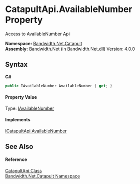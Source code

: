 ﻿# CatapultApi.AvailableNumber Property 
 

Access to AvailableNumber Api

**Namespace:**&nbsp;<a href ="N_Bandwidth_Net_Catapult.md">Bandwidth.Net.Catapult</a><br />**Assembly:**&nbsp;Bandwidth.Net (in Bandwidth.Net.dll) Version: 4.0.0

## Syntax

**C#**<br />
``` C#
public IAvailableNumber AvailableNumber { get; }
```


#### Property Value
Type: <a href ="T_Bandwidth_Net_Catapult_IAvailableNumber.md">IAvailableNumber</a>

#### Implements
<a href ="P_Bandwidth_Net_Catapult_ICatapultApi_AvailableNumber.md">ICatapultApi.AvailableNumber</a><br />

## See Also


#### Reference
<a href ="T_Bandwidth_Net_Catapult_CatapultApi.md">CatapultApi Class</a><br /><a href ="N_Bandwidth_Net_Catapult.md">Bandwidth.Net.Catapult Namespace</a><br />